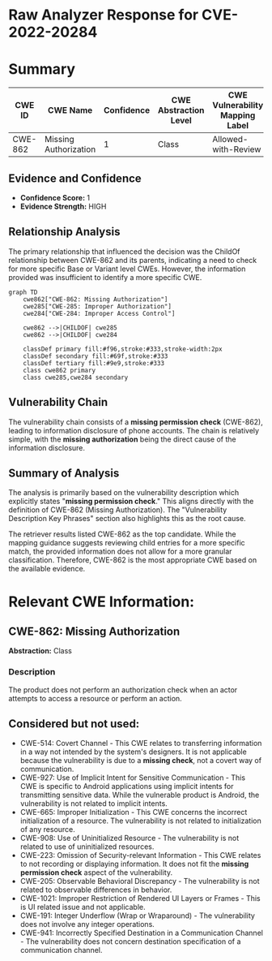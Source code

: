 # Raw Analyzer Response for CVE-2022-20284

# Summary
| CWE ID | CWE Name | Confidence | CWE Abstraction Level | CWE Vulnerability Mapping Label | CWE-Vulnerability Mapping Notes |
|---|---|---|---|---|---|
| CWE-862 | Missing Authorization | 1 | Class | Allowed-with-Review | Primary CWE |

## Evidence and Confidence

*   **Confidence Score:** 1
*   **Evidence Strength:** HIGH

## Relationship Analysis
The primary relationship that influenced the decision was the ChildOf relationship between CWE-862 and its parents, indicating a need to check for more specific Base or Variant level CWEs. However, the information provided was insufficient to identify a more specific CWE.

```mermaid
graph TD
    cwe862["CWE-862: Missing Authorization"]
    cwe285["CWE-285: Improper Authorization"]
    cwe284["CWE-284: Improper Access Control"]
    
    cwe862 -->|CHILDOF| cwe285
    cwe862 -->|CHILDOF| cwe284
    
    classDef primary fill:#f96,stroke:#333,stroke-width:2px
    classDef secondary fill:#69f,stroke:#333
    classDef tertiary fill:#9e9,stroke:#333
    class cwe862 primary
    class cwe285,cwe284 secondary
```

## Vulnerability Chain
The vulnerability chain consists of a **missing permission check** (CWE-862), leading to information disclosure of phone accounts. The chain is relatively simple, with the **missing authorization** being the direct cause of the information disclosure.

## Summary of Analysis
The analysis is primarily based on the vulnerability description which explicitly states "**missing permission check**." This aligns directly with the definition of CWE-862 (Missing Authorization). The "Vulnerability Description Key Phrases" section also highlights this as the root cause.

The retriever results listed CWE-862 as the top candidate. While the mapping guidance suggests reviewing child entries for a more specific match, the provided information does not allow for a more granular classification. Therefore, CWE-862 is the most appropriate CWE based on the available evidence.

# Relevant CWE Information:

## CWE-862: Missing Authorization
**Abstraction:** Class

### Description
The product does not perform an authorization check when an actor attempts to access a resource or perform an action.

## Considered but not used:
*   CWE-514: Covert Channel - This CWE relates to transferring information in a way not intended by the system's designers. It is not applicable because the vulnerability is due to a **missing check**, not a covert way of communication.
*   CWE-927: Use of Implicit Intent for Sensitive Communication - This CWE is specific to Android applications using implicit intents for transmitting sensitive data. While the vulnerable product is Android, the vulnerability is not related to implicit intents.
*   CWE-665: Improper Initialization - This CWE concerns the incorrect initialization of a resource. The vulnerability is not related to initialization of any resource.
*   CWE-908: Use of Uninitialized Resource - The vulnerability is not related to use of uninitialized resources.
*   CWE-223: Omission of Security-relevant Information - This CWE relates to not recording or displaying information. It does not fit the **missing permission check** aspect of the vulnerability.
*   CWE-205: Observable Behavioral Discrepancy - The vulnerability is not related to observable differences in behavior.
*   CWE-1021: Improper Restriction of Rendered UI Layers or Frames - This is UI related issue and not applicable.
*   CWE-191: Integer Underflow (Wrap or Wraparound) - The vulnerability does not involve any integer operations.
*   CWE-941: Incorrectly Specified Destination in a Communication Channel - The vulnerability does not concern destination specification of a communication channel.